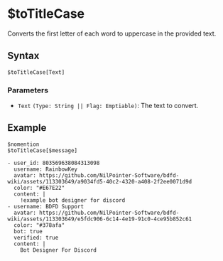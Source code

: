 # $toTitleCase
Converts the first letter of each word to uppercase in the provided text.

## Syntax
```
$toTitleCase[Text]
```

### Parameters
- `Text` `(Type: String || Flag: Emptiable)`: The text to convert.

## Example
```
$nomention
$toTitleCase[$message]
```

``` discord yaml
- user_id: 803569638084313098
  username: RainbowKey
  avatar: https://github.com/NilPointer-Software/bdfd-wiki/assets/113303649/a9034fd5-40c2-4320-a408-2f2ee0071d9d
  color: "#E67E22"
  content: |
    !example bot designer for discord
- username: BDFD Support
  avatar: https://github.com/NilPointer-Software/bdfd-wiki/assets/113303649/e5fdc906-6c14-4e19-91c0-4ce95b852c61
  color: "#378afa"
  bot: true
  verified: true
  content: |
    Bot Designer For Discord
```
